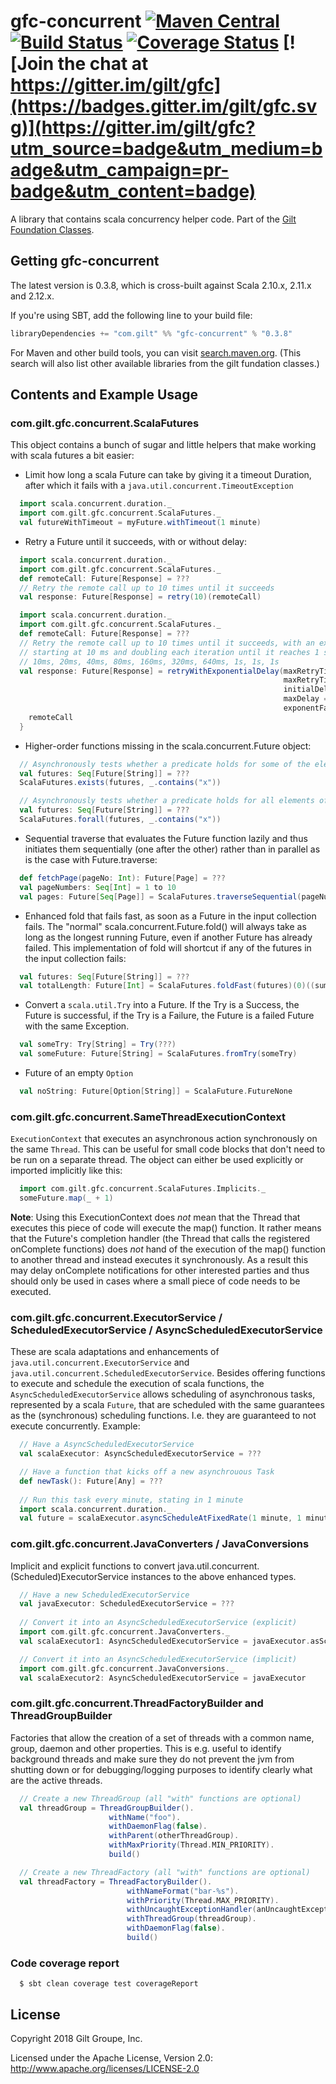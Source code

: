 # gfc-concurrent [![Maven Central](https://maven-badges.herokuapp.com/maven-central/com.gilt/gfc-concurrent_2.12/badge.svg?style=plastic)](https://maven-badges.herokuapp.com/maven-central/com.gilt/gfc-concurrent_2.12) [![Build Status](https://travis-ci.org/gilt/gfc-concurrent.svg?branch=master)](https://travis-ci.org/gilt/gfc-concurrent) [![Coverage Status](https://coveralls.io/repos/github/gilt/gfc-concurrent/badge.svg?branch=master)](https://coveralls.io/github/gilt/gfc-concurrent?branch=master) [![Join the chat at https://gitter.im/gilt/gfc](https://badges.gitter.im/gilt/gfc.svg)](https://gitter.im/gilt/gfc?utm_source=badge&utm_medium=badge&utm_campaign=pr-badge&utm_content=badge)

A library that contains scala concurrency helper code. Part of the [Gilt Foundation Classes](https://github.com/gilt?q=gfc).

## Getting gfc-concurrent

The latest version is 0.3.8, which is cross-built against Scala 2.10.x, 2.11.x and 2.12.x.

If you're using SBT, add the following line to your build file:

```scala
libraryDependencies += "com.gilt" %% "gfc-concurrent" % "0.3.8"
```

For Maven and other build tools, you can visit [search.maven.org](http://search.maven.org/#search%7Cga%7C1%7Ccom.gilt%20gfc).
(This search will also list other available libraries from the gilt fundation classes.)

## Contents and Example Usage

### com.gilt.gfc.concurrent.ScalaFutures

This object contains a bunch of sugar and little helpers that make working with scala futures a bit easier:

* Limit how long a scala Future can take by giving it a timeout Duration, after which it fails with a `java.util.concurrent.TimeoutException`
```scala
  import scala.concurrent.duration._
  import com.gilt.gfc.concurrent.ScalaFutures._
  val futureWithTimeout = myFuture.withTimeout(1 minute)
```
* Retry a Future until it succeeds, with or without delay:
```scala
  import scala.concurrent.duration._
  import com.gilt.gfc.concurrent.ScalaFutures._
  def remoteCall: Future[Response] = ???
  // Retry the remote call up to 10 times until it succeeds
  val response: Future[Response] = retry(10)(remoteCall)
```
```scala
  import scala.concurrent.duration._
  import com.gilt.gfc.concurrent.ScalaFutures._
  def remoteCall: Future[Response] = ???
  // Retry the remote call up to 10 times until it succeeds, with an exponential backoff,
  // starting at 10 ms and doubling each iteration until it reaches 1 second, i.e.
  // 10ms, 20ms, 40ms, 80ms, 160ms, 320ms, 640ms, 1s, 1s, 1s
  val response: Future[Response] = retryWithExponentialDelay(maxRetryTimes = 10,
                                                             maxRetryTimeout = 5 minutes fromNow,
                                                             initialDelay = 10 millis,
                                                             maxDelay = 1 second,
                                                             exponentFactor = 2) {
    remoteCall
  }
```
* Higher-order functions missing in the scala.concurrent.Future object:
```scala
  // Asynchronously tests whether a predicate holds for some of the elements of a collection of futures
  val futures: Seq[Future[String]] = ???
  ScalaFutures.exists(futures, _.contains("x"))
```
```scala
  // Asynchronously tests whether a predicate holds for all elements of a collection of futures
  val futures: Seq[Future[String]] = ???
  ScalaFutures.forall(futures, _.contains("x"))
```
* Sequential traverse that evaluates the Future function lazily and thus initiates them sequentially (one after the other) rather than in parallel as is the case with Future.traverse:
```scala
  def fetchPage(pageNo: Int): Future[Page] = ???
  val pageNumbers: Seq[Int] = 1 to 10
  val pages: Future[Seq[Page]] = ScalaFutures.traverseSequential(pageNumbers)(pageNo => fetchPage(pageNo))
```
* Enhanced fold that fails fast, as soon as a Future in the input collection fails. The "normal" scala.concurrent.Future.fold() will always take as long as the longest running Future, even if another Future has already failed. This implementation of fold will shortcut if any of the futures in the input collection fails:
```scala
  val futures: Seq[Future[String]] = ???
  val totalLength: Future[Int] = ScalaFutures.foldFast(futures)(0)((sum, str) => sum + str.length)
```
* Convert a `scala.util.Try` into a Future. If the Try is a Success, the Future is successful, if the Try is a Failure,
the Future is a failed Future with the same Exception.
```scala
  val someTry: Try[String] = Try(???)
  val someFuture: Future[String] = ScalaFutures.fromTry(someTry)
```
* Future of an empty `Option`
```scala
  val noString: Future[Option[String]] = ScalaFuture.FutureNone
```

### com.gilt.gfc.concurrent.SameThreadExecutionContext

`ExecutionContext` that executes an asynchronous action synchronously on the same `Thread`. This can be
useful for small code blocks that don't need to be run on a separate thread.
The object can either be used explicitly or imported implicitly like this:
```scala
  import com.gilt.gfc.concurrent.ScalaFutures.Implicits._
  someFuture.map(_ + 1)
```
__Note__: Using this ExecutionContext does _not_ mean that the Thread that executes this piece of code will execute the
map() function. It rather means that the Future's completion handler (the Thread that calls the registered onComplete
functions) does _not_ hand of the execution of the map() function to another thread and instead executes it synchronously.
As a result this may delay onComplete notifications for other interested parties and thus should only be used in cases
where a small piece of code needs to be executed.

### com.gilt.gfc.concurrent.ExecutorService / ScheduledExecutorService / AsyncScheduledExecutorService

These are scala adaptations and enhancements of `java.util.concurrent.ExecutorService` and `java.util.concurrent.ScheduledExecutorService`.
Besides offering functions to execute and schedule the execution of scala functions, the `AsyncScheduledExecutorService`
allows scheduling of asynchronous tasks, represented by a scala `Future`, that are scheduled with the same guarantees
as the (synchronous) scheduling functions. I.e. they are guaranteed to not execute concurrently. Example:
```scala
  // Have a AsyncScheduledExecutorService
  val scalaExecutor: AsyncScheduledExecutorService = ???

  // Have a function that kicks off a new asynchrouous Task
  def newTask(): Future[Any] = ???
    
  // Run this task every minute, stating in 1 minute
  import scala.concurrent.duration._
  val future = scalaExecutor.asyncScheduleAtFixedRate(1 minute, 1 minute)(newTask)
```

### com.gilt.gfc.concurrent.JavaConverters / JavaConversions

Implicit and explicit functions to convert java.util.concurrent.(Scheduled)ExecutorService instances to the above enhanced types.
```scala
  // Have a new ScheduledExecutorService
  val javaExecutor: ScheduledExecutorService = ???
    
  // Convert it into an AsyncScheduledExecutorService (explicit)
  import com.gilt.gfc.concurrent.JavaConverters._
  val scalaExecutor1: AsyncScheduledExecutorService = javaExecutor.asScala

  // Convert it into an AsyncScheduledExecutorService (implicit)
  import com.gilt.gfc.concurrent.JavaConversions._
  val scalaExecutor2: AsyncScheduledExecutorService = javaExecutor 
```
### com.gilt.gfc.concurrent.ThreadFactoryBuilder and ThreadGroupBuilder

Factories that allow the creation of a set of threads with a common name, group, daemon and other properties.
This is e.g. useful to identify background threads and make sure they do not prevent the jvm from shutting down
or for debugging/logging purposes to identify clearly what are the active threads.
```scala
  // Create a new ThreadGroup (all "with" functions are optional)
  val threadGroup = ThreadGroupBuilder().
                      withName("foo").
                      withDaemonFlag(false).
                      withParent(otherThreadGroup).
                      withMaxPriority(Thread.MIN_PRIORITY).
                      build()

  // Create a new ThreadFactory (all "with" functions are optional)
  val threadFactory = ThreadFactoryBuilder().
                          withNameFormat("bar-%s").
                          withPriority(Thread.MAX_PRIORITY).
                          withUncaughtExceptionHandler(anUncaughtExceptionHandler).
                          withThreadGroup(threadGroup).
                          withDaemonFlag(false).
                          build()
```

### Code coverage report

```
  $ sbt clean coverage test coverageReport
```

## License
Copyright 2018 Gilt Groupe, Inc.

Licensed under the Apache License, Version 2.0: http://www.apache.org/licenses/LICENSE-2.0
